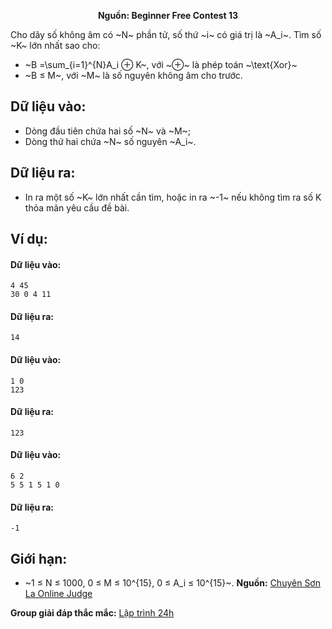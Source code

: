 **<center>Nguồn: Beginner Free Contest 13</center>**

Cho dãy số không âm có ~N~ phần tử, số thứ ~i~ có giá trị là ~A_i~. Tìm số ~K~ lớn nhất sao cho:
- ~B =\sum_{i=1}^{N}A_i ⊕ K~, với ~⊕~ là phép toán ~\text{Xor}~
- ~B ≤ M~, với ~M~ là số nguyên không âm cho trước.

## Dữ liệu vào:
- Dòng đầu tiên chứa hai số ~N~ và ~M~;
- Dòng thứ hai chứa ~N~ số nguyên ~A_i~.

## Dữ liệu ra:
- In ra một số ~K~ lớn nhất cần tìm, hoặc in ra ~-1~ nếu không tìm ra số K thỏa mãn yêu cầu đề bài.

## Ví dụ:
#### Dữ liệu vào:
```
4 45
30 0 4 11
```

#### Dữ liệu ra:
```
14
```

#### Dữ liệu vào:
```
1 0
123
```

#### Dữ liệu ra:
```
123
```

#### Dữ liệu vào:
```
6 2
5 5 1 5 1 0
```

#### Dữ liệu ra:
```
-1
```

## Giới hạn:
- ~1 ≤ N ≤ 1000, 0 ≤ M ≤ 10^{15}, 0 ≤ A_i ≤ 10^{15}~.
**Nguồn:** [Chuyên Sơn La Online Judge](http://csloj.ddns.net/)

**Group giải đáp thắc mắc:** [Lập trình 24h](https://www.facebook.com/groups/1386904321519984)